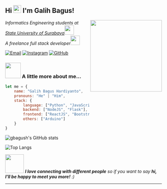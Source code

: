 <h2> Hi <img src="https://i.ibb.co/WfcRDHL/waving.gif" width="25"> I'm Galih Bagus!</h2>
<img align='right' src="https://media.giphy.com/media/836HiJc7pgzy8iNXCn/giphy.gif" width="230">
<p><em>Informatics Engineering students at <a href="https://www.unesa.ac.id/">State University of Surabaya</a><img src="https://media.giphy.com/media/fYSnHlufseco8Fh93Z/giphy.gif" width="30"></br>A freelance full stack developer<img src="https://media.giphy.com/media/WUlplcMpOCEmTGBtBW/giphy.gif" width="30"></em></p>

[![Email](https://img.shields.io/badge/Gmail-D14836?logo=gmail&logoColor=white)](mailto:galihbagushardiyanto@gmail.com)
[![Instagram](https://img.shields.io/badge/Instagram-E4405F?logo=instagram&logoColor=white)](https://www.instagram.com/just.gbagus/)
[![GitHub](https://img.shields.io/github/followers/gbagush?label=follow&style=social)](https://github.com/gbagush)


### <img src="https://media.giphy.com/media/VgCDAzcKvsR6OM0uWg/giphy.gif" width="50"> A little more about me...  

```javascript
let me = {
    name: "Galih Bagus Hardiyanto",
    pronouns: "He" | "Him",
    stack: {
        language: ["Python", "JavaScript", "PHP"],
        backend: ["NodeJS", "Flask"],
        frontend: ["ReactJS", "Bootstrap", "TailwindCSS"],
        others: ["Arduino"]
    }
}
```

![gbagush's GitHub stats](https://github-readme-stats.vercel.app/api?username=gbagush&show_icons=true&theme=radical)

![Top Langs](https://github-readme-stats.vercel.app/api/top-langs/?username=gbagush&layout=compact&theme=radical)

<img src="https://media.giphy.com/media/LnQjpWaON8nhr21vNW/giphy.gif" width="60"> <em><b>I love connecting with different people</b> so if you want to say <b>hi, I'll be happy to meet you more!</b> :)</em>

---
